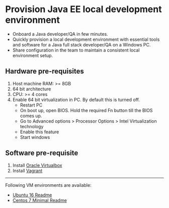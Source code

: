 # Provision Java EE local development environment
- Onboard a Java developer/QA in few minutes.
- Quickly provision a local development environment with essential tools and software for a Java full stack developer/QA on a Windows PC. 
- Share configuration in the team to maintain a consistent local environment setup.

## Hardware pre-requisites
1. Host machine RAM: >= 8GB
2. 64 bit architecture
3. CPU: >= 4 cores
4. Enable 64 bit virtualization in PC. By default this is turned off.
    - Restart PC
	- On boot up, open BIOS. Hold the required Fn button till the BIOS comes up.
	- Go to Advanced options > Processor Options > Intel Virtualization technology
	- Enable this feature
	- Start windows

## Software pre-requisite
1. Install [Oracle Virtualbox](https://www.virtualbox.org/wiki/VirtualBox)
2. Install [Vagrant](https://releases.hashicorp.com/vagrant/1.9.5/vagrant_1.9.5.msi?_ga=2.68613393.1872668840.1498641367-39875197.1498641367)
--------------------------------------------------------------------

Following VM environments are available:
- [Ubuntu 16 Readme](https://github.com/anair-it/JEE-provision-local-development-environment/blob/master/ubuntu/README.md)
- [Centos 7 Minimal Readme](https://github.com/anair-it/JEE-provision-local-development-environment/tree/master/centos7-minimal/README.md)
